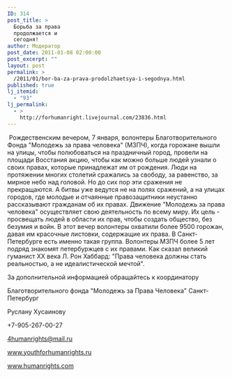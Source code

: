 ```yaml
---
ID: 314
post_title: >
  Борьба за права
  продолжается и
  сегодня!
author: Модератор
post_date: 2011-01-08 02:00:00
post_excerpt: ""
layout: post
permalink: >
  /2011/01/bor-ba-za-prava-prodolzhaetsya-i-segodnya.html
published: true
lj_itemid:
  - "93"
lj_permalink:
  - >
    http://forhumanright.livejournal.com/23836.html
---
```

&nbsp;Рождественским вечером, 7 января, волонтеры Благотворительного Фонда &quot;Молодежь за права человека&quot; (МЗПЧ), когда горожане вышли на улицы, чтобы полюбоваться на праздничный город, провели на площади Восстания акцию, чтобы как можно больше людей узнали о своих правах, которые принадлежат им от рождения.
Люди на протяжении многих столетий сражались за свободу, за равенство, за мирное небо над головой. Но до сих пор эти сражения не прекращаются. А битвы уже ведутся не на полях сражений, а на улицах городов, где молодые и отчаянные правозащитники неустанно рассказывают гражданам об их правах. Движение &quot;Молодежь за права человека&quot; осуществляет свою деятельность по всему миру. Их цель - просвещать людей в области их прав, чтобы создать общество, без безумия и войн. В этот вечер волонтеры охватили более 9500 горожан, давая им красочные листовки, содержащие их права.
В Санкт-Петербурге есть именно такая группа. Волонтеры МЗПЧ более 5 лет подряд знакомят петербуржцев с их правами. Как сказал великий гуманист ХХ века Л. Рон Хаббард: &quot;Права человека должны стать реальностью, а не идеалистической мечтой&quot;.
 

За дополнительной информацией обращайтесь к координатору

Благотворительного фонда &quot;Молодежь за Права Человека&quot; Санкт-Петербург

Руслану Хусаинову

+7-905-267-00-27

4humanrights@mail.ru

www.youthforhumanrights.ru

www.humanrights.com